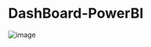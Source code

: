 # DashBoard-PowerBI

![image](https://user-images.githubusercontent.com/102470567/192289148-b7034e84-02b4-4a02-8fe2-18be785d8bd9.png)

